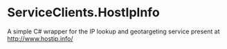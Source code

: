 ServiceClients.HostIpInfo
=========================

A simple C# wrapper for the IP lookup and geotargeting service present at http://www.hostip.info/
